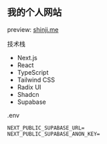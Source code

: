## 我的个人网站

preview: [shinji.me](https://www.shinji.me)

技术栈
- Next.js
- React
- TypeScript
- Tailwind CSS
- Radix UI
- Shadcn
- Supabase

.env
```
NEXT_PUBLIC_SUPABASE_URL=
NEXT_PUBLIC_SUPABASE_ANON_KEY=
```